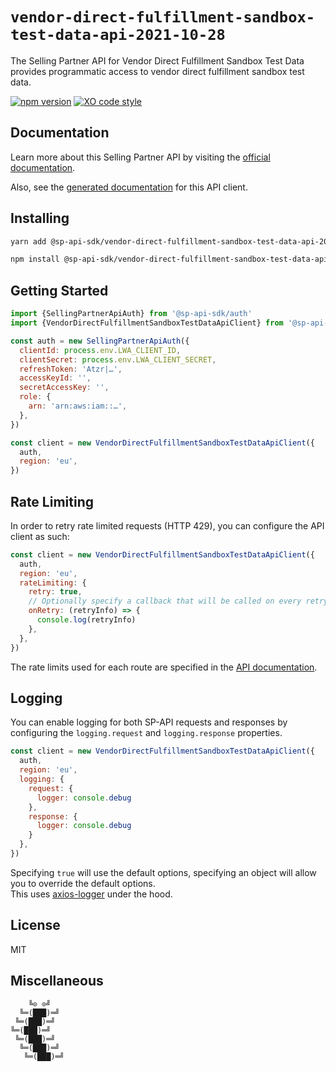 # `vendor-direct-fulfillment-sandbox-test-data-api-2021-10-28`

The Selling Partner API for Vendor Direct Fulfillment Sandbox Test Data provides programmatic access to vendor direct fulfillment sandbox test data.

[![npm version](https://badgen.net/npm/v/@sp-api-sdk/vendor-direct-fulfillment-sandbox-test-data-api-2021-10-28)](https://www.npmjs.com/package/@sp-api-sdk/vendor-direct-fulfillment-sandbox-test-data-api-2021-10-28)
[![XO code style](https://badgen.net/badge/code%20style/XO/cyan)](https://github.com/xojs/xo)

## Documentation

Learn more about this Selling Partner API by visiting the [official documentation](https://developer-docs.amazon.com/sp-api/docs).

Also, see the [generated documentation](https://bizon.github.io/selling-partner-api-sdk/modules/_sp_api_sdk_vendor_direct_fulfillment_sandbox_test_data_api_2021_10_28.html) for this API client.

## Installing

```sh
yarn add @sp-api-sdk/vendor-direct-fulfillment-sandbox-test-data-api-2021-10-28
```

```sh
npm install @sp-api-sdk/vendor-direct-fulfillment-sandbox-test-data-api-2021-10-28
```

## Getting Started

```javascript
import {SellingPartnerApiAuth} from '@sp-api-sdk/auth'
import {VendorDirectFulfillmentSandboxTestDataApiClient} from '@sp-api-sdk/vendor-direct-fulfillment-sandbox-test-data-api-2021-10-28'

const auth = new SellingPartnerApiAuth({
  clientId: process.env.LWA_CLIENT_ID,
  clientSecret: process.env.LWA_CLIENT_SECRET,
  refreshToken: 'Atzr|…',
  accessKeyId: '',
  secretAccessKey: '',
  role: {
    arn: 'arn:aws:iam::…',
  },
})

const client = new VendorDirectFulfillmentSandboxTestDataApiClient({
  auth,
  region: 'eu',
})
```

## Rate Limiting

In order to retry rate limited requests (HTTP 429), you can configure the API client as such:

```javascript
const client = new VendorDirectFulfillmentSandboxTestDataApiClient({
  auth,
  region: 'eu',
  rateLimiting: {
    retry: true,
    // Optionally specify a callback that will be called on every retry.
    onRetry: (retryInfo) => {
      console.log(retryInfo)
    },
  },
})
```

The rate limits used for each route are specified in the [API documentation](https://developer-docs.amazon.com/sp-api/docs).

## Logging

You can enable logging for both SP-API requests and responses by configuring the `logging.request` and `logging.response` properties.

```javascript
const client = new VendorDirectFulfillmentSandboxTestDataApiClient({
  auth,
  region: 'eu',
  logging: {
    request: {
      logger: console.debug
    },
    response: {
      logger: console.debug
    }
  },
})
```

Specifying `true` will use the default options, specifying an object will allow you to override the default options.  
This uses [axios-logger](https://github.com/hg-pyun/axios-logger) under the hood.


## License

MIT

## Miscellaneous

```
    ╚⊙ ⊙╝
  ╚═(███)═╝
 ╚═(███)═╝
╚═(███)═╝
 ╚═(███)═╝
  ╚═(███)═╝
   ╚═(███)═╝
```
